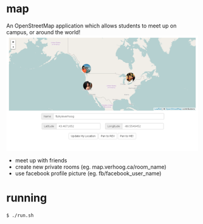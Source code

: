 # map
An OpenStreetMap application which allows students to meet up on campus, or around the world!
![screenshot](nerds.png)

* meet up with friends
* create new private rooms (eg. map.verhoog.ca/room_name)
* use facebook profile picture (eg. fb/facebook_user_name)

# running

```$ ./run.sh```
